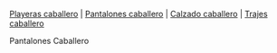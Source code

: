 [Playeras caballero](./Playerascaballero.md) | [Pantalones caballero](./Pantalonescaballero.md) | [Calzado caballero](./Calzadocaballero.md) | [Trajes caballero](./Trajescaballero.md)


Pantalones Caballero
